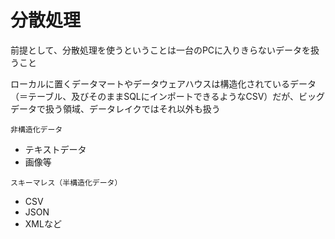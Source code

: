 # 分散処理

前提として、分散処理を使うということは一台のPCに入りきらないデータを扱うこと

ローカルに置くデータマートやデータウェアハウスは構造化されているデータ（＝テーブル、及びそのままSQLにインポートできるようなCSV）だが、ビッグデータで扱う領域、データレイクではそれ以外も扱う

`非構造化データ`
- テキストデータ
- 画像等

`スキーマレス（半構造化データ）`
- CSV
- JSON
- XMLなど
